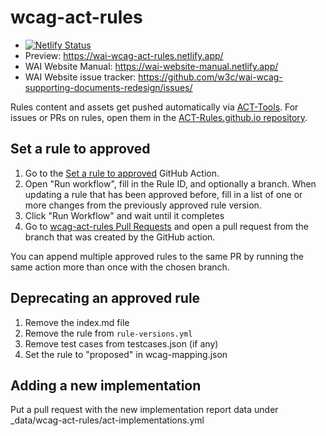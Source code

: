 # wcag-act-rules

- [![Netlify Status](https://api.netlify.com/api/v1/badges/f053b1b3-85d4-4105-926b-9b30bebe83c0/deploy-status)](https://app.netlify.com/sites/wai-wcag-act-rules/deploys)
- Preview: https://wai-wcag-act-rules.netlify.app/
- WAI Website Manual: https://wai-website-manual.netlify.app/
- WAI Website issue tracker: https://github.com/w3c/wai-wcag-supporting-documents-redesign/issues/

Rules content and assets get pushed automatically via [ACT-Tools](https://www.github.com/act-rules/act-tools/). For issues or PRs on rules, open them in the [ACT-Rules.github.io repository](https://www.github.com/act-rules/act-rules.github.io).

## Set a rule to approved

1. Go to the [Set a rule to approved](https://github.com/act-rules/act-rules.github.io/actions/workflows/approve-rule.yml) GitHub Action.
2. Open "Run workflow", fill in the Rule ID, and optionally a branch. When updating a rule that has been approved before, fill in a list of one or more changes from the previously approved rule version. 
3. Click "Run Workflow" and wait until it completes
4. Go to [wcag-act-rules Pull Requests](https://github.com/w3c/wcag-act-rules/pulls) and open a pull request from the branch that was created by the GitHub action.

You can append multiple approved rules to the same PR by running the same action more than once with the chosen branch.

## Deprecating an approved rule

1. Remove the index.md file
2. Remove the rule from `rule-versions.yml`
3. Remove test cases from testcases.json (if any)
4. Set the rule to "proposed" in wcag-mapping.json

## Adding a new implementation

Put a pull request with the new implementation report data under _data/wcag-act-rules/act-implementations.yml